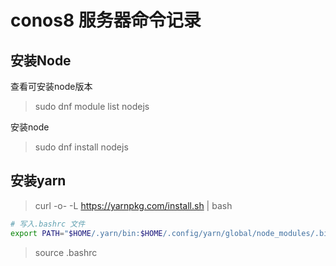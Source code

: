 # conos8 服务器命令记录

## 安装Node

查看可安装node版本
> sudo dnf module list nodejs

安装node
> sudo dnf install nodejs

## 安装yarn

> curl -o- -L <https://yarnpkg.com/install.sh> | bash

```bash
# 写入.bashrc 文件
export PATH="$HOME/.yarn/bin:$HOME/.config/yarn/global/node_modules/.bin:$PATH"
```

> source .bashrc
